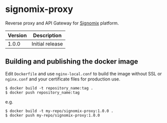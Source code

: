 # signomix-proxy

Reverse proxy and API Gateway for [Signomix](https://github.com/gskorupa/signomix) platform.

|Version|Description|
|---|---|
|1.0.0| Initial release|


## Building and publishing the docker image

Edit `Dockerfile` and use `nginx-local.conf` to build the image without SSL or `nginx.conf` and your certificate files for production use.


```shell
$ docker build -t repository_name:tag .
$ docker push repository_name:tag
```

e.g.

```shell
$ docker build -t my-repo/signomix-proxy:1.0.0 .
$ docker push my-repo/signomix-proxy:1.0.0
```
